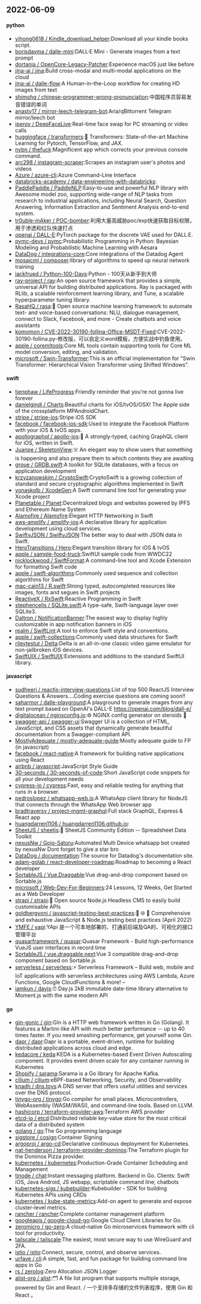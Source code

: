 ## 2022-06-09

#### python
* [yihong0618 / Kindle_download_helper](https://github.com/yihong0618/Kindle_download_helper):Download all your kindle books script.
* [borisdayma / dalle-mini](https://github.com/borisdayma/dalle-mini):DALL·E Mini - Generate images from a text prompt
* [dortania / OpenCore-Legacy-Patcher](https://github.com/dortania/OpenCore-Legacy-Patcher):Experience macOS just like before
* [jina-ai / jina](https://github.com/jina-ai/jina):Build cross-modal and multi-modal applications on the cloud
* [jina-ai / dalle-flow](https://github.com/jina-ai/dalle-flow):A Human-in-the-Loop workflow for creating HD images from text
* [shimohq / chinese-programmer-wrong-pronunciation](https://github.com/shimohq/chinese-programmer-wrong-pronunciation):中国程序员容易发音错误的单词
* [anasty17 / mirror-leech-telegram-bot](https://github.com/anasty17/mirror-leech-telegram-bot):Aria/qBittorrent Telegram mirror/leech bot
* [iperov / DeepFaceLive](https://github.com/iperov/DeepFaceLive):Real-time face swap for PC streaming or video calls
* [huggingface / transformers](https://github.com/huggingface/transformers):🤗
Transformers: State-of-the-art Machine Learning for Pytorch, TensorFlow, and JAX.
* [nvbn / thefuck](https://github.com/nvbn/thefuck):Magnificent app which corrects your previous console command.
* [arc298 / instagram-scraper](https://github.com/arc298/instagram-scraper):Scrapes an instagram user's photos and videos
* [Azure / azure-cli](https://github.com/Azure/azure-cli):Azure Command-Line Interface
* [databricks-academy / data-engineering-with-databricks](https://github.com/databricks-academy/data-engineering-with-databricks):
* [PaddlePaddle / PaddleNLP](https://github.com/PaddlePaddle/PaddleNLP):Easy-to-use and powerful NLP library with Awesome model zoo, supporting wide-range of NLP tasks from research to industrial applications, including Neural Search, Question Answering, Information Extraction and Sentiment Analysis end-to-end system.
* [tr0uble-mAker / POC-bomber](https://github.com/tr0uble-mAker/POC-bomber):利用大量高威胁poc/exp快速获取目标权限，用于渗透和红队快速打点
* [openai / DALL-E](https://github.com/openai/DALL-E):PyTorch package for the discrete VAE used for DALL·E.
* [pymc-devs / pymc](https://github.com/pymc-devs/pymc):Probabilistic Programming in Python: Bayesian Modeling and Probabilistic Machine Learning with Aesara
* [DataDog / integrations-core](https://github.com/DataDog/integrations-core):Core integrations of the Datadog Agent
* [mosaicml / composer](https://github.com/mosaicml/composer):library of algorithms to speed up neural network training
* [jackfrued / Python-100-Days](https://github.com/jackfrued/Python-100-Days):Python - 100天从新手到大师
* [ray-project / ray](https://github.com/ray-project/ray):An open source framework that provides a simple, universal API for building distributed applications. Ray is packaged with RLlib, a scalable reinforcement learning library, and Tune, a scalable hyperparameter tuning library.
* [RasaHQ / rasa](https://github.com/RasaHQ/rasa):💬
Open source machine learning framework to automate text- and voice-based conversations: NLU, dialogue management, connect to Slack, Facebook, and more - Create chatbots and voice assistants
* [komomon / CVE-2022-30190-follina-Office-MSDT-Fixed](https://github.com/komomon/CVE-2022-30190-follina-Office-MSDT-Fixed):CVE-2022-30190-follina.py-修改版，可以自定义word模板，方便实战中钓鱼使用。
* [apple / coremltools](https://github.com/apple/coremltools):Core ML tools contain supporting tools for Core ML model conversion, editing, and validation.
* [microsoft / Swin-Transformer](https://github.com/microsoft/Swin-Transformer):This is an official implementation for "Swin Transformer: Hierarchical Vision Transformer using Shifted Windows".

#### swift
* [tienphaw / LifeProgress](https://github.com/tienphaw/LifeProgress):Friendly reminder that you're not gonna live forever
* [danielgindi / Charts](https://github.com/danielgindi/Charts):Beautiful charts for iOS/tvOS/OSX! The Apple side of the crossplatform MPAndroidChart.
* [stripe / stripe-ios](https://github.com/stripe/stripe-ios):Stripe iOS SDK
* [facebook / facebook-ios-sdk](https://github.com/facebook/facebook-ios-sdk):Used to integrate the Facebook Platform with your iOS & tvOS apps.
* [apollographql / apollo-ios](https://github.com/apollographql/apollo-ios):📱
A strongly-typed, caching GraphQL client for iOS, written in Swift.
* [Juanpe / SkeletonView](https://github.com/Juanpe/SkeletonView):☠️
An elegant way to show users that something is happening and also prepare them to which contents they are awaiting
* [groue / GRDB.swift](https://github.com/groue/GRDB.swift):A toolkit for SQLite databases, with a focus on application development
* [krzyzanowskim / CryptoSwift](https://github.com/krzyzanowskim/CryptoSwift):CryptoSwift is a growing collection of standard and secure cryptographic algorithms implemented in Swift
* [yonaskolb / XcodeGen](https://github.com/yonaskolb/XcodeGen):A Swift command line tool for generating your Xcode project
* [Planetable / Planet](https://github.com/Planetable/Planet):Decentralized blogs and websites powered by IPFS and Ethereum Name System
* [Alamofire / Alamofire](https://github.com/Alamofire/Alamofire):Elegant HTTP Networking in Swift
* [aws-amplify / amplify-ios](https://github.com/aws-amplify/amplify-ios):A declarative library for application development using cloud services.
* [SwiftyJSON / SwiftyJSON](https://github.com/SwiftyJSON/SwiftyJSON):The better way to deal with JSON data in Swift.
* [HeroTransitions / Hero](https://github.com/HeroTransitions/Hero):Elegant transition library for iOS & tvOS
* [apple / sample-food-truck](https://github.com/apple/sample-food-truck):SwiftUI sample code from WWDC22
* [nicklockwood / SwiftFormat](https://github.com/nicklockwood/SwiftFormat):A command-line tool and Xcode Extension for formatting Swift code
* [apple / swift-algorithms](https://github.com/apple/swift-algorithms):Commonly used sequence and collection algorithms for Swift
* [mac-cain13 / R.swift](https://github.com/mac-cain13/R.swift):Strong typed, autocompleted resources like images, fonts and segues in Swift projects
* [ReactiveX / RxSwift](https://github.com/ReactiveX/RxSwift):Reactive Programming in Swift
* [stephencelis / SQLite.swift](https://github.com/stephencelis/SQLite.swift):A type-safe, Swift-language layer over SQLite3.
* [Daltron / NotificationBanner](https://github.com/Daltron/NotificationBanner):The easiest way to display highly customizable in app notification banners in iOS
* [realm / SwiftLint](https://github.com/realm/SwiftLint):A tool to enforce Swift style and conventions.
* [apple / swift-collections](https://github.com/apple/swift-collections):Commonly used data structures for Swift
* [rileytestut / Delta](https://github.com/rileytestut/Delta):Delta is an all-in-one classic video game emulator for non-jailbroken iOS devices.
* [SwiftUIX / SwiftUIX](https://github.com/SwiftUIX/SwiftUIX):Extensions and additions to the standard SwiftUI library.

#### javascript
* [sudheerj / reactjs-interview-questions](https://github.com/sudheerj/reactjs-interview-questions):List of top 500 ReactJS Interview Questions & Answers....Coding exercise questions are coming soon!!
* [saharmor / dalle-playground](https://github.com/saharmor/dalle-playground):A playground to generate images from any text prompt based on OpenAI's DALL-E https://openai.com/blog/dall-e/
* [digitalocean / nginxconfig.io](https://github.com/digitalocean/nginxconfig.io):⚙️
NGINX config generator on steroids
💉
* [swagger-api / swagger-ui](https://github.com/swagger-api/swagger-ui):Swagger UI is a collection of HTML, JavaScript, and CSS assets that dynamically generate beautiful documentation from a Swagger-compliant API.
* [MostlyAdequate / mostly-adequate-guide](https://github.com/MostlyAdequate/mostly-adequate-guide):Mostly adequate guide to FP (in javascript)
* [facebook / react-native](https://github.com/facebook/react-native):A framework for building native applications using React
* [airbnb / javascript](https://github.com/airbnb/javascript):JavaScript Style Guide
* [30-seconds / 30-seconds-of-code](https://github.com/30-seconds/30-seconds-of-code):Short JavaScript code snippets for all your development needs
* [cypress-io / cypress](https://github.com/cypress-io/cypress):Fast, easy and reliable testing for anything that runs in a browser.
* [pedroslopez / whatsapp-web.js](https://github.com/pedroslopez/whatsapp-web.js):A WhatsApp client library for NodeJS that connects through the WhatsApp Web browser app
* [bradtraversy / project-mgmt-graphql](https://github.com/bradtraversy/project-mgmt-graphql):Full stack GraphQL, Express & React app
* [huangdarren1106 / huangdarren1106.github.io](https://github.com/huangdarren1106/huangdarren1106.github.io):
* [SheetJS / sheetjs](https://github.com/SheetJS/sheetjs):📗
SheetJS Community Edition -- Spreadsheet Data Toolkit
* [nexusNw / Gojo-Satoru](https://github.com/nexusNw/Gojo-Satoru):Automated Multi Device whatsapp bot created by nexusNw Dont forget to give a star bro
* [DataDog / documentation](https://github.com/DataDog/documentation):The source for Datadog's documentation site.
* [adam-golab / react-developer-roadmap](https://github.com/adam-golab/react-developer-roadmap):Roadmap to becoming a React developer
* [SortableJS / Vue.Draggable](https://github.com/SortableJS/Vue.Draggable):Vue drag-and-drop component based on Sortable.js
* [microsoft / Web-Dev-For-Beginners](https://github.com/microsoft/Web-Dev-For-Beginners):24 Lessons, 12 Weeks, Get Started as a Web Developer
* [strapi / strapi](https://github.com/strapi/strapi):🚀
Open source Node.js Headless CMS to easily build customisable APIs
* [goldbergyoni / javascript-testing-best-practices](https://github.com/goldbergyoni/javascript-testing-best-practices):📗
🌐
🚢
Comprehensive and exhaustive JavaScript & Node.js testing best practices (April 2022)
* [YMFE / yapi](https://github.com/YMFE/yapi):YApi 是一个可本地部署的、打通前后端及QA的、可视化的接口管理平台
* [quasarframework / quasar](https://github.com/quasarframework/quasar):Quasar Framework - Build high-performance VueJS user interfaces in record time
* [SortableJS / vue.draggable.next](https://github.com/SortableJS/vue.draggable.next):Vue 3 compatible drag-and-drop component based on Sortable.js
* [serverless / serverless](https://github.com/serverless/serverless):⚡
Serverless Framework – Build web, mobile and IoT applications with serverless architectures using AWS Lambda, Azure Functions, Google CloudFunctions & more! –
* [iamkun / dayjs](https://github.com/iamkun/dayjs):⏰
Day.js 2kB immutable date-time library alternative to Moment.js with the same modern API

#### go
* [gin-gonic / gin](https://github.com/gin-gonic/gin):Gin is a HTTP web framework written in Go (Golang). It features a Martini-like API with much better performance -- up to 40 times faster. If you need smashing performance, get yourself some Gin.
* [dapr / dapr](https://github.com/dapr/dapr):Dapr is a portable, event-driven, runtime for building distributed applications across cloud and edge.
* [kedacore / keda](https://github.com/kedacore/keda):KEDA is a Kubernetes-based Event Driven Autoscaling component. It provides event driven scale for any container running in Kubernetes
* [Shopify / sarama](https://github.com/Shopify/sarama):Sarama is a Go library for Apache Kafka.
* [cilium / cilium](https://github.com/cilium/cilium):eBPF-based Networking, Security, and Observability
* [knadh / dns.toys](https://github.com/knadh/dns.toys):A DNS server that offers useful utilities and services over the DNS protocol.
* [tinygo-org / tinygo](https://github.com/tinygo-org/tinygo):Go compiler for small places. Microcontrollers, WebAssembly (WASM/WASI), and command-line tools. Based on LLVM.
* [hashicorp / terraform-provider-aws](https://github.com/hashicorp/terraform-provider-aws):Terraform AWS provider
* [etcd-io / etcd](https://github.com/etcd-io/etcd):Distributed reliable key-value store for the most critical data of a distributed system
* [golang / go](https://github.com/golang/go):The Go programming language
* [sigstore / cosign](https://github.com/sigstore/cosign):Container Signing
* [argoproj / argo-cd](https://github.com/argoproj/argo-cd):Declarative continuous deployment for Kubernetes.
* [nat-henderson / terraform-provider-dominos](https://github.com/nat-henderson/terraform-provider-dominos):The Terraform plugin for the Dominos Pizza provider.
* [kubernetes / kubernetes](https://github.com/kubernetes/kubernetes):Production-Grade Container Scheduling and Management
* [tinode / chat](https://github.com/tinode/chat):Instant messaging platform. Backend in Go. Clients: Swift iOS, Java Android, JS webapp, scriptable command line; chatbots
* [kubernetes-sigs / kubebuilder](https://github.com/kubernetes-sigs/kubebuilder):Kubebuilder - SDK for building Kubernetes APIs using CRDs
* [kubernetes / kube-state-metrics](https://github.com/kubernetes/kube-state-metrics):Add-on agent to generate and expose cluster-level metrics.
* [rancher / rancher](https://github.com/rancher/rancher):Complete container management platform
* [googleapis / google-cloud-go](https://github.com/googleapis/google-cloud-go):Google Cloud Client Libraries for Go.
* [zeromicro / go-zero](https://github.com/zeromicro/go-zero):A cloud-native Go microservices framework with cli tool for productivity.
* [tailscale / tailscale](https://github.com/tailscale/tailscale):The easiest, most secure way to use WireGuard and 2FA.
* [istio / istio](https://github.com/istio/istio):Connect, secure, control, and observe services.
* [urfave / cli](https://github.com/urfave/cli):A simple, fast, and fun package for building command line apps in Go
* [rs / zerolog](https://github.com/rs/zerolog):Zero Allocation JSON Logger
* [alist-org / alist](https://github.com/alist-org/alist):🗂️
A file list program that supports multiple storage, powered by Gin and React. / 一个支持多存储的文件列表程序，使用 Gin 和 React 。
